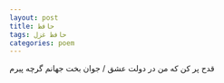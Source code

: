 ```yaml
---
layout: post
title: حافظ
tags: حافظ غزل
categories: poem
---
```


قدح پر کن که من در دولت عشق / جوان بخت جهانم گرچه پیرم